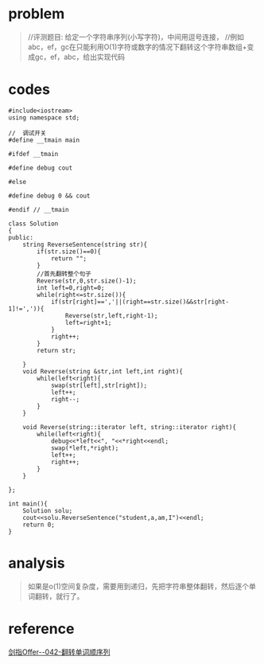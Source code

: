 # problem
>//评测题目: 给定一个字符串序列(小写字符)，中间用逗号连接，
//例如abc，ef，gc在只能利用O(1)字符或数字的情况下翻转这个字符串数组+变成gc，ef，abc，给出实现代码
# codes
```
#include<iostream>
using namespace std;

//  调试开关
#define __tmain main

#ifdef __tmain

#define debug cout

#else

#define debug 0 && cout

#endif // __tmain

class Solution
{
public:
    string ReverseSentence(string str){
        if(str.size()==0){
            return "";
        }
        //首先翻转整个句子
        Reverse(str,0,str.size()-1);
        int left=0,right=0;
        while(right<=str.size()){
            if(str[right]==','||(right==str.size()&&str[right-1]!=',')){
                Reverse(str,left,right-1);
                left=right+1;
            }
            right++;
        }
        return str;
        
    }
    void Reverse(string &str,int left,int right){
        while(left<right){
            swap(str[left],str[right]);
            left++;
            right--;
        }
    }
    
    void Reverse(string::iterator left, string::iterator right){
        while(left<right){
            debug<<*left<<", "<<*right<<endl;
            swap(*left,*right);
            left++;
            right++;
        }
    }
    
};

int main(){
    Solution solu;
    cout<<solu.ReverseSentence("student,a,am,I")<<endl;
    return 0;
}

```

# analysis
>如果是o(1)空间复杂度，需要用到递归，先把字符串整体翻转，然后逐个单词翻转，就行了。

# reference 
[剑指Offer--042-翻转单词顺序列][1]

[1]: https://blog.csdn.net/gatieme/article/details/51419097